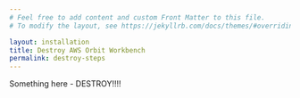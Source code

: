 ```yaml
---
# Feel free to add content and custom Front Matter to this file.
# To modify the layout, see https://jekyllrb.com/docs/themes/#overriding-theme-defaults

layout: installation
title: Destroy AWS Orbit Workbench
permalink: destroy-steps
---
```


Something here - DESTROY!!!!